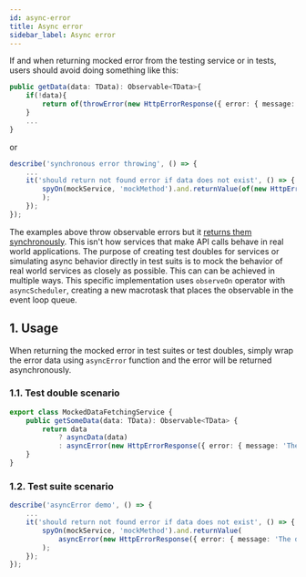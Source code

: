 ```yaml
---
id: async-error
title: Async error
sidebar_label: Async error
---
```


If and when returning mocked error from the testing service or in tests, users should avoid doing something like this:

```ts
public getData(data: TData): Observable<TData>{
	if(!data){
		return of(throwError(new HttpErrorResponse({ error: { message: 'The data cannot be found' }, status: 404 })));
	}
	...
}
```

or

```ts
describe('synchronous error throwing', () => {
	...
	it('should return not found error if data does not exist', () => {
		spyOn(mockService, 'mockMethod').and.returnValue(of(new HttpErrorResponse({ error: { message: 'The data cannot be found' }, status: 404 })));
		);
	});
});

```

The examples above throw observable errors but it [returns them synchronously](https://stackblitz.com/edit/rxjs-hx8yos?devtoolsheight=60). This isn't how services that make API calls behave in real world applications.
The purpose of creating test doubles for services or simulating async behavior directly in test suits is to mock the behavior of real world services as closely as possible. This can can be achieved in multiple ways.
This specific implementation uses `observeOn` operator with `asyncScheduler`, creating a new macrotask that places the observable in the event loop queue.

## 1. Usage

When returning the mocked error in test suites or test doubles, simply wrap the error data using `asyncError` function and the error will be returned asynchronously.

### 1.1. Test double scenario

```ts
export class MockedDataFetchingService {
	public getSomeData(data: TData): Observable<TData> {
		return data
			? asyncData(data)
			: asyncError(new HttpErrorResponse({ error: { message: 'The data cannot be found' }, status: 404 }));
	}
}
```

### 1.2. Test suite scenario

```ts
describe('asyncError demo', () => {
	...
	it('should return not found error if data does not exist', () => {
		spyOn(mockService, 'mockMethod').and.returnValue(
			asyncError(new HttpErrorResponse({ error: { message: 'The data cannot be found' }, status: 404 }))
		);
	});
});
```
